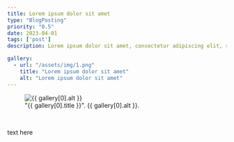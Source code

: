 ```yaml
---
title: Lorem ipsum dolor sit amet
type: "BlogPosting"
priority: "0.5"
date: 2023-04-01
tags: ['post']
description: Lorem ipsum dolor sit amet, consectetur adipiscing elit, sed do eiusmod tempor incididunt ut labore et dolore magna aliqua.

gallery:
  - url: "/assets/img/1.png"
    title: "Lorem ipsum dolor sit amet"
    alt: "Lorem ipsum dolor sit amet"
---
```


<figure class="main-article__figure">
    <img src="{{ gallery[0].url  }}" alt="{{ gallery[0].alt }}" title="{{ gallery[0].title }}">
        <figcaption>
            "{{ gallery[0].title }}". {{ gallery[0].alt }}.
        </figcaption>
</figure><br>

<p>text here</p><br>